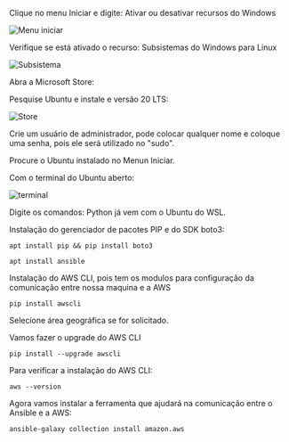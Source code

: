 Clique no menu Iniciar e digite: Ativar ou desativar recursos do Windows 

![Menu iniciar](https://github.com/nidiodolfini/InfraII/blob/main/Ansible/img/manu%20iniciar.png?raw=true)


Verifique se está ativado o recurso: Subsistemas do Windows para Linux

![Subsistema](https://raw.githubusercontent.com/nidiodolfini/InfraII/main/Ansible/img/ativar%20subsistemas.png)

Abra a Microsoft Store:


Pesquise Ubuntu e instale e versão 20 LTS:

![Store](https://github.com/nidiodolfini/InfraII/blob/main/Ansible/img/instalar%20ubuntu.png?raw=true)

Crie um usuário de administrador, pode colocar qualquer nome e coloque uma senha, pois ele será utilizado no "sudo".

Procure o Ubuntu instalado no Menun Iniciar.

Com o terminal do Ubuntu aberto:

![terminal](https://github.com/nidiodolfini/InfraII/blob/main/Ansible/img/ubuntu.png?raw=true)


Digite os comandos:
Python já vem com o Ubuntu do WSL.

Instalação do gerenciador de pacotes PIP e do SDK boto3:
``` 
apt install pip && pip install boto3
```

```
apt install ansible
```
Instalação do AWS CLI, pois tem os modulos para configuração da comunicação entre nossa maquina e a AWS
```
pip install awscli
```

Selecione área geográfica se for solicitado.

Vamos fazer o upgrade do AWS CLI
```
pip install --upgrade awscli
```

Para verificar a instalação do AWS CLI:
```
aws --version
```
Agora vamos instalar a ferramenta que ajudará na comunicação entre o Ansible e a AWS:
```
ansible-galaxy collection install amazon.aws
```